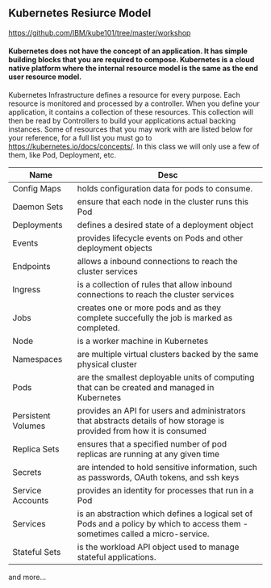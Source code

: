 ## Kubernetes Resiurce Model

https://github.com/IBM/kube101/tree/master/workshop

#### Kubernetes does not have the concept of an application. It has simple building blocks that you are required to compose. Kubernetes is a cloud native platform where the internal resource model is the same as the end user resource model.

Kubernetes Infrastructure defines a resource for every purpose. Each resource is monitored and processed by a controller. When you define your application, it contains a collection of these resources. This collection will then be read by Controllers to build your applications actual backing instances. Some of resources that you may work with are listed below for your reference, for a full list you must go to https://kubernetes.io/docs/concepts/. In this class we will only use a few of them, like Pod, Deployment, etc.

Name | Desc
--- | ---
Config Maps | holds configuration data for pods to consume.
Daemon Sets | ensure that each node in the cluster runs this Pod
Deployments | defines a desired state of a deployment object
Events | provides lifecycle events on Pods and other deployment objects
Endpoints | allows a inbound connections to reach the cluster services
Ingress | is a collection of rules that allow inbound connections to reach the cluster services
Jobs | creates one or more pods and as they complete succefully the job is marked as completed.
Node | is a worker machine in Kubernetes
Namespaces | are multiple virtual clusters backed by the same physical cluster
Pods | are the smallest deployable units of computing that can be created and managed in Kubernetes
Persistent Volumes | provides an API for users and administrators that abstracts details of how storage is provided from how it is consumed
Replica Sets | ensures that a specified number of pod replicas are running at any given time
Secrets | are intended to hold sensitive information, such as passwords, OAuth tokens, and ssh keys
Service Accounts | provides an identity for processes that run in a Pod
Services  | is an abstraction which defines a logical set of Pods and a policy by which to access them - sometimes called a micro-service.
Stateful Sets | is the workload API object used to manage stateful applications.   
and more...


